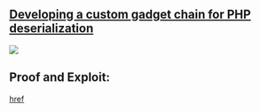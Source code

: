 ## [Developing a custom gadget chain for PHP deserialization](https://portswigger.net/web-security/deserialization/exploiting/lab-deserialization-developing-a-custom-gadget-chain-for-php-deserialization)

![](https://github.com/nu11secur1ty/PortSwigger-Web-Security-Academy/blob/main/Insecure-deserialization/Developing-a-custom-gadget-chain-for-PHP-deserialization/Docs/Screenshot%202022-06-05%20072959.png)

## Proof and Exploit:
[href]()
